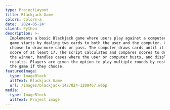 ```yaml
---
type: ProjectLayout
title: Blackjack Game
colors: colors-a
date: '2024-05-24'
client: Python
description: >-
  Implements a basic Blackjack game where users play against a computer. The
  game starts by dealing two cards to both the user and the computer. Users can
  choose to draw more cards or pass. The computer draws cards until it reaches a
  score of at least 17. The script calculates and compares scores to determine
  the winner, handles cases where the user or computer busts, and displays the
  results. Players are given the option to play multiple rounds by restarting
  the game if they choose.
featuredImage:
  type: ImageBlock
  altText: Blackjack Game
  url: /images/blackjack-1427024-1209467.webp
media:
  type: ImageBlock
  altText: Project image
---
```


